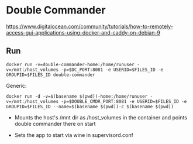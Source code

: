 # Double Commander

https://www.digitalocean.com/community/tutorials/how-to-remotely-access-gui-applications-using-docker-and-caddy-on-debian-9

## Run

```
docker run -v=double-commander-home:/home/runuser -v=/mnt:/host_volumes -p=$DC_PORT:8081 -e USERID=$FILES_ID -e GROUPID=$FILES_ID double-commander
```

Generic:

```
docker run -d -v=$(basename $(pwd))-home:/home/runuser -v=/mnt:/host_volumes -p=$DOUBLE_CMDR_PORT:8081 -e USERID=$FILES_ID -e GROUPID=$FILES_ID --name=$(basename $(pwd))-c $(basename $(pwd))
```

* Mounts the host's /mnt dir as /host_volumes in the container and points double commander there on start

* Sets the app to start via wine in supervisord.conf
